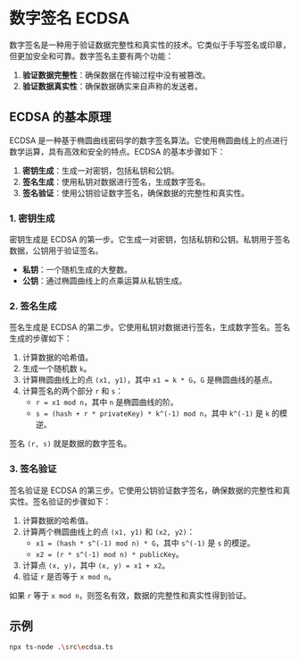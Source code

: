 # 数字签名 ECDSA

数字签名是一种用于验证数据完整性和真实性的技术。它类似于手写签名或印章，但更加安全和可靠。数字签名主要有两个功能：

1. **验证数据完整性**：确保数据在传输过程中没有被篡改。
2. **验证数据真实性**：确保数据确实来自声称的发送者。

## ECDSA 的基本原理

ECDSA 是一种基于椭圆曲线密码学的数字签名算法。它使用椭圆曲线上的点进行数学运算，具有高效和安全的特点。ECDSA 的基本步骤如下：

1. **密钥生成**：生成一对密钥，包括私钥和公钥。
2. **签名生成**：使用私钥对数据进行签名，生成数字签名。
3. **签名验证**：使用公钥验证数字签名，确保数据的完整性和真实性。

### 1. 密钥生成

密钥生成是 ECDSA 的第一步。它生成一对密钥，包括私钥和公钥。私钥用于签名数据，公钥用于验证签名。

- **私钥**：一个随机生成的大整数。
- **公钥**：通过椭圆曲线上的点乘运算从私钥生成。

### 2. 签名生成

签名生成是 ECDSA 的第二步。它使用私钥对数据进行签名，生成数字签名。签名生成的步骤如下：

1. 计算数据的哈希值。
2. 生成一个随机数 `k`。
3. 计算椭圆曲线上的点 `(x1, y1)`，其中 `x1 = k * G`，`G` 是椭圆曲线的基点。
4. 计算签名的两个部分 `r` 和 `s`：
   - `r = x1 mod n`，其中 `n` 是椭圆曲线的阶。
   - `s = (hash + r * privateKey) * k^(-1) mod n`，其中 `k^(-1)` 是 `k` 的模逆。

签名 `(r, s)` 就是数据的数字签名。

### 3. 签名验证

签名验证是 ECDSA 的第三步。它使用公钥验证数字签名，确保数据的完整性和真实性。签名验证的步骤如下：

1. 计算数据的哈希值。
2. 计算两个椭圆曲线上的点 `(x1, y1)` 和 `(x2, y2)`：
   - `x1 = (hash * s^(-1) mod n) * G`，其中 `s^(-1)` 是 `s` 的模逆。
   - `x2 = (r * s^(-1) mod n) * publicKey`。
3. 计算点 `(x, y)`，其中 `(x, y) = x1 + x2`。
4. 验证 `r` 是否等于 `x mod n`。

如果 `r` 等于 `x mod n`，则签名有效，数据的完整性和真实性得到验证。

## 示例

```sh
npx ts-node .\src\ecdsa.ts
```
